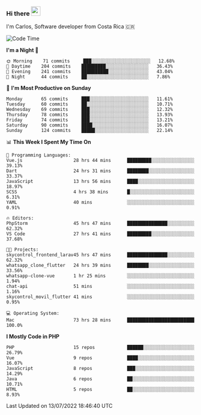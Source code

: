 ### Hi there <img src="https://media.giphy.com/media/hvRJCLFzcasrR4ia7z/giphy.gif" width="25px" height="25px">

I'm Carlos, Software developer from Costa Rica 🇨🇷

<!--START_SECTION:waka-->
![Code Time](http://img.shields.io/badge/Code%20Time-0%20secs-blue)

**I'm a Night 🦉** 

```text
🌞 Morning    71 commits     ███░░░░░░░░░░░░░░░░░░░░░░   12.68% 
🌆 Daytime    204 commits    █████████░░░░░░░░░░░░░░░░   36.43% 
🌃 Evening    241 commits    ██████████░░░░░░░░░░░░░░░   43.04% 
🌙 Night      44 commits     ██░░░░░░░░░░░░░░░░░░░░░░░   7.86%

```
📅 **I'm Most Productive on Sunday** 

```text
Monday       65 commits     ███░░░░░░░░░░░░░░░░░░░░░░   11.61% 
Tuesday      60 commits     ██░░░░░░░░░░░░░░░░░░░░░░░   10.71% 
Wednesday    69 commits     ███░░░░░░░░░░░░░░░░░░░░░░   12.32% 
Thursday     78 commits     ███░░░░░░░░░░░░░░░░░░░░░░   13.93% 
Friday       74 commits     ███░░░░░░░░░░░░░░░░░░░░░░   13.21% 
Saturday     90 commits     ████░░░░░░░░░░░░░░░░░░░░░   16.07% 
Sunday       124 commits    █████░░░░░░░░░░░░░░░░░░░░   22.14%

```


📊 **This Week I Spent My Time On** 

```text
💬 Programming Languages: 
Vue.js                   28 hrs 44 mins      █████████░░░░░░░░░░░░░░░░   39.13% 
Dart                     24 hrs 31 mins      ████████░░░░░░░░░░░░░░░░░   33.37% 
JavaScript               13 hrs 56 mins      ████░░░░░░░░░░░░░░░░░░░░░   18.97% 
SCSS                     4 hrs 38 mins       █░░░░░░░░░░░░░░░░░░░░░░░░   6.31% 
YAML                     40 mins             ░░░░░░░░░░░░░░░░░░░░░░░░░   0.91%

🔥 Editors: 
PhpStorm                 45 hrs 47 mins      ███████████████░░░░░░░░░░   62.32% 
VS Code                  27 hrs 41 mins      █████████░░░░░░░░░░░░░░░░   37.68%

🐱‍💻 Projects: 
skycontrol_frontend_larav45 hrs 47 mins      ███████████████░░░░░░░░░░   62.32% 
whatsapp_clone_flutter   24 hrs 39 mins      ████████░░░░░░░░░░░░░░░░░   33.56% 
whatsapp-clone-vue       1 hr 25 mins        ░░░░░░░░░░░░░░░░░░░░░░░░░   1.94% 
chat-api                 51 mins             ░░░░░░░░░░░░░░░░░░░░░░░░░   1.16% 
skycontrol_movil_flutter 41 mins             ░░░░░░░░░░░░░░░░░░░░░░░░░   0.95%

💻 Operating System: 
Mac                      73 hrs 28 mins      █████████████████████████   100.0%

```

**I Mostly Code in PHP** 

```text
PHP                      15 repos            ██████░░░░░░░░░░░░░░░░░░░   26.79% 
Vue                      9 repos             ████░░░░░░░░░░░░░░░░░░░░░   16.07% 
JavaScript               8 repos             ███░░░░░░░░░░░░░░░░░░░░░░   14.29% 
Java                     6 repos             ██░░░░░░░░░░░░░░░░░░░░░░░   10.71% 
HTML                     5 repos             ██░░░░░░░░░░░░░░░░░░░░░░░   8.93%

```



 Last Updated on 13/07/2022 18:46:40 UTC
<!--END_SECTION:waka-->
